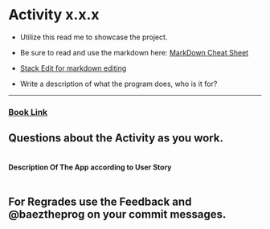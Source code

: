 # Activity x.x.x


* Utilize this read me to showcase the project.
* Be sure to read and use the markdown here:
[MarkDown Cheat Sheet](https://github.com/adam-p/markdown-here/wiki/Markdown-Cheatsheet)
* [Stack Edit for markdown editing](https://stackedit.io)

* Write a description of what the program does, who is it for?
---




### [Book Link](https://pltw.read.inkling.com/a/b/71ce293152cf4873b7395f3d59c64a57/p/34fcafaa509d40dcae30604ef2033cdc)


## Questions about the Activity as you work. 
```

```
#### Description Of The App according to User Story

```

```

## For Regrades use the Feedback and @baeztheprog on your commit messages.
